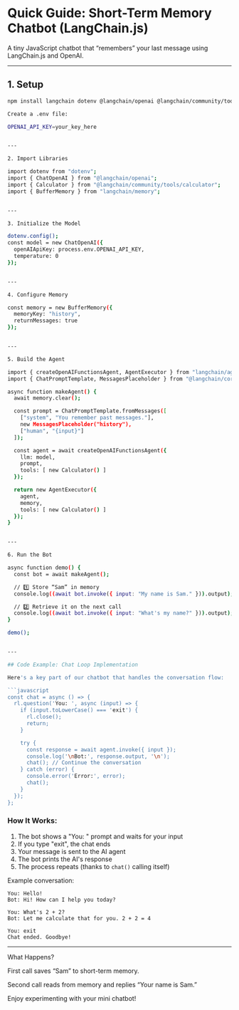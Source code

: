 # Quick Guide: Short-Term Memory Chatbot (LangChain.js)

A tiny JavaScript chatbot that “remembers” your last message using LangChain.js and OpenAI.

---

## 1. Setup

```bash
npm install langchain dotenv @langchain/openai @langchain/community/tools/calculator

Create a .env file:

OPENAI_API_KEY=your_key_here


---

2. Import Libraries

import dotenv from "dotenv";
import { ChatOpenAI } from "@langchain/openai";
import { Calculator } from "@langchain/community/tools/calculator";
import { BufferMemory } from "langchain/memory";


---

3. Initialize the Model

dotenv.config();
const model = new ChatOpenAI({
  openAIApiKey: process.env.OPENAI_API_KEY,
  temperature: 0
});


---

4. Configure Memory

const memory = new BufferMemory({
  memoryKey: "history",
  returnMessages: true
});


---

5. Build the Agent

import { createOpenAIFunctionsAgent, AgentExecutor } from "langchain/agents";
import { ChatPromptTemplate, MessagesPlaceholder } from "@langchain/core/prompts";

async function makeAgent() {
  await memory.clear();

  const prompt = ChatPromptTemplate.fromMessages([
    ["system", "You remember past messages."],
    new MessagesPlaceholder("history"),
    ["human", "{input}"]
  ]);

  const agent = await createOpenAIFunctionsAgent({
    llm: model,
    prompt,
    tools: [ new Calculator() ]
  });

  return new AgentExecutor({
    agent,
    memory,
    tools: [ new Calculator() ]
  });
}


---

6. Run the Bot

async function demo() {
  const bot = await makeAgent();

  // 1️⃣ Store “Sam” in memory
  console.log((await bot.invoke({ input: "My name is Sam." })).output);

  // 2️⃣ Retrieve it on the next call
  console.log((await bot.invoke({ input: "What's my name?" })).output);
}

demo();


---

## Code Example: Chat Loop Implementation

Here's a key part of our chatbot that handles the conversation flow:

```javascript
const chat = async () => {
  rl.question('You: ', async (input) => {
    if (input.toLowerCase() === 'exit') {
      rl.close();
      return;
    }

    try {
      const response = await agent.invoke({ input });
      console.log('\nBot:', response.output, '\n');
      chat(); // Continue the conversation
    } catch (error) {
      console.error('Error:', error);
      chat();
    }
  });
};
```

### How It Works:

1. The bot shows a "You: " prompt and waits for your input
2. If you type "exit", the chat ends
3. Your message is sent to the AI agent
4. The bot prints the AI's response
5. The process repeats (thanks to `chat()` calling itself)

Example conversation:
```
You: Hello!
Bot: Hi! How can I help you today?

You: What's 2 + 2?
Bot: Let me calculate that for you. 2 + 2 = 4

You: exit
Chat ended. Goodbye!
```

---

What Happens?

First call saves “Sam” to short-term memory.

Second call reads from memory and replies “Your name is Sam.”


Enjoy experimenting with your mini chatbot!